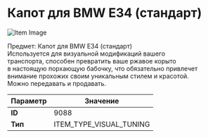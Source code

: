 # Капот для BMW E34 (стандарт)

![Item Image](../img/9088.webp?raw=true)

Предмет: Капот для BMW E34 (стандарт)<br>Используется для визуальной модификаций вашего<br>транспорта, способен превратить ваше ржавое корыто<br>в настоящую порхающую бабочку, что обязательно привлечет<br>внимание прохожих своим уникальным стилем и красотой.<br>Можно передавать и продавать.


| Параметр | Значение |
|----------|----------|
| **ID** | 9088 |
| **Тип** | ITEM_TYPE_VISUAL_TUNING |

